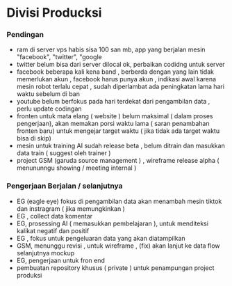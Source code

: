 # Divisi Producksi


### Pendingan
- ram di server vps habis sisa 100 san mb, app yang berjalan mesin "facebook", "twitter", "google
- twitter belum bisa dari server dilocal ok, perbaikan codidng untuk server
- facebook beberapa kali kena band , berberda dengan yang lain tidak memerlukan akun , facebook harus punya akun , indikasi awal karena mesin robot terlalu cepat , sudah diperlambat ada peningkatan lama hari waktu sebelum di ban
- youtube belum berfokus pada hari terdekat dari pengambilan data , perlu update codingan
- fronten untuk mata elang ( website ) belum maksimal ( dalam proses pengerjaan), akan memakan porsi waktu lama ( saran penambahan fronten baru) untuk mengejar target waktu ( jika tidak ada target waktu bisa di skip)
- mesin untuk training AI sudah release beta , belum ditrain dan masukkan data train ( suggest oleh trainer )
- project GSM (garuda source management ) , wireframe release alpha ( menununngu showing / meeting internal )

### Pengerjaan Berjalan / selanjutnya
- EG (eagle eye) fokus di pengambilan data akan menambah mesin tiktok dan instragram ( jika memungkinkan )
- EG , collect data komentar 
- EG, prosessing AI ( memasukkan pembelajaran ), untuk menditeksi kalikat negatif dan positif
- EG , fokus untuk pengeluaran data yang akan diatampilkan
- GSM, menunggu revisi , untuk wireframe , (fix) akan lanjut ke data flow selanjutnya mockup
- EG, pengerjaan untuk fron end 
- pembuatan repository khusus ( private ) untuk penampungan project produksi
